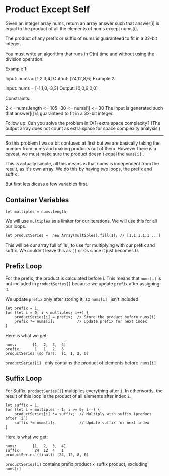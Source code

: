# Product Except Self

Given an integer array nums, return an array answer such that answer[i] is equal to the product of all the elements of nums except nums[i].

The product of any prefix or suffix of nums is guaranteed to fit in a 32-bit integer.

You must write an algorithm that runs in O(n) time and without using the division operation.

 

Example 1:

Input: nums = [1,2,3,4]
Output: [24,12,8,6]
Example 2:

Input: nums = [-1,1,0,-3,3]
Output: [0,0,9,0,0]
 

Constraints:

2 <= nums.length <= 105
-30 <= nums[i] <= 30
The input is generated such that answer[i] is guaranteed to fit in a 32-bit integer.
 

Follow up: Can you solve the problem in O(1) extra space complexity? (The output array does not count as extra space for space complexity analysis.)


----------------------------------------------------------------------------------------

So this problem I was a bit confused at first but we are basically taking the number from nums and making products out of them.  However there is a caveat, we must make sure the product doesn't equal the `nums[i]` .  

This is actually simple, all this means is that nums is independent from the result, as it's own array. We do this by having two loops, the prefix and suffix . 

But first lets dicuss a few variables first.


## Container Variables

```
let multiples = nums.length;

```
We will use `multiples` as a limiter for our iterations. We will use this for all our loops.
```
let productSeries =  new Array(multiples).fill(1); // [1,1,1,1,1 ...]

```
This will be our array full of 1s , to use for multiplying with our prefix and suffix. We couldn't leave this as `[]` or 0s  since it just becomes 0.

## Prefix Loop

For the prefix, the product is calculated before i. This means that `nums[i]` is not included in `productSeries[]`  because we update `prefix` after assigning it.

We update `prefix` only after storing it, so `nums[i] `  isn't included

```
let prefix = 1;
for (let i = 0; i < multiples; i++) {
    productSeries[i] = prefix;  // Store the product before nums[i]
    prefix *= nums[i];          // Update prefix for next index
}
```
Here is what we get:

```
nums:       [1,  2,  3,  4]
prefix:      1   1   2   6
productSeries (so far):  [1, 1, 2, 6]

```
`productSeries[i] ` only contains the product of elements before` nums[i]`


## Suffix Loop

For Suffix, `productSeries[i]` multiplies everything after `i`.  In otherwords, the result of this loop is the product of all elements after index `i`.

```
let suffix = 1;
for (let i = multiples - 1; i >= 0; i--) {
    productSeries[i] *= suffix;  // Multiply with suffix (product after `i`)
    suffix *= nums[i];           // Update suffix for next index
}
```

Here is what we get:

```
nums:       [1,  2,  3,  4]
suffix:      24  12  4   1
productSeries (final): [24, 12, 8, 6]

```

`productSeries[i]` contains prefix product × suffix product, excluding `nums[i]`
